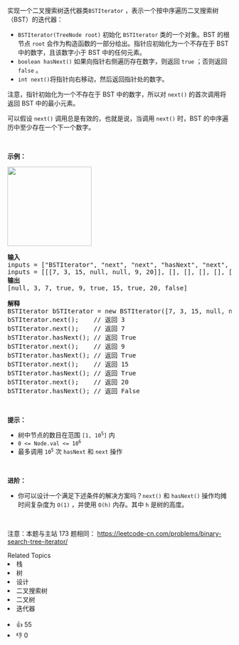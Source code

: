 <p>实现一个二叉搜索树迭代器类<code>BSTIterator</code> ，表示一个按中序遍历二叉搜索树（BST）的迭代器：</p>

<div class="original__bRMd"> 
 <div> 
  <ul> 
   <li><code>BSTIterator(TreeNode root)</code> 初始化 <code>BSTIterator</code> 类的一个对象。BST 的根节点 <code>root</code> 会作为构造函数的一部分给出。指针应初始化为一个不存在于 BST 中的数字，且该数字小于 BST 中的任何元素。</li> 
   <li><code>boolean hasNext()</code> 如果向指针右侧遍历存在数字，则返回 <code>true</code> ；否则返回 <code>false</code> 。</li> 
   <li><code>int next()</code>将指针向右移动，然后返回指针处的数字。</li> 
  </ul> 
 </div>
</div>

<p>注意，指针初始化为一个不存在于 BST 中的数字，所以对 <code>next()</code> 的首次调用将返回 BST 中的最小元素。</p>

<p>可以假设&nbsp;<code>next()</code>&nbsp;调用总是有效的，也就是说，当调用 <code>next()</code>&nbsp;时，BST 的中序遍历中至少存在一个下一个数字。</p>

<p>&nbsp;</p>

<p><strong>示例：</strong></p>

<p><img alt="" src="https://assets.leetcode.com/uploads/2018/12/25/bst-tree.png" style="width: 189px; height: 178px;" /></p>

<pre>
<strong>输入</strong>
inputs = ["BSTIterator", "next", "next", "hasNext", "next", "hasNext", "next", "hasNext", "next", "hasNext"]
inputs = [[[7, 3, 15, null, null, 9, 20]], [], [], [], [], [], [], [], [], []]
<strong>输出</strong>
[null, 3, 7, true, 9, true, 15, true, 20, false]

<strong>解释</strong>
BSTIterator bSTIterator = new BSTIterator([7, 3, 15, null, null, 9, 20]);
bSTIterator.next();    // 返回 3
bSTIterator.next();    // 返回 7
bSTIterator.hasNext(); // 返回 True
bSTIterator.next();    // 返回 9
bSTIterator.hasNext(); // 返回 True
bSTIterator.next();    // 返回 15
bSTIterator.hasNext(); // 返回 True
bSTIterator.next();    // 返回 20
bSTIterator.hasNext(); // 返回 False
</pre>

<p>&nbsp;</p>

<p><strong>提示：</strong></p>

<ul> 
 <li>树中节点的数目在范围 <code>[1, 10<sup>5</sup>]</code> 内</li> 
 <li><code>0 &lt;= Node.val &lt;= 10<sup>6</sup></code></li> 
 <li>最多调用 <code>10<sup>5</sup></code> 次 <code>hasNext</code> 和 <code>next</code> 操作</li> 
</ul>

<p>&nbsp;</p>

<p><strong>进阶：</strong></p>

<ul> 
 <li>你可以设计一个满足下述条件的解决方案吗？<code>next()</code> 和 <code>hasNext()</code> 操作均摊时间复杂度为 <code>O(1)</code> ，并使用 <code>O(h)</code> 内存。其中 <code>h</code> 是树的高度。</li> 
</ul>

<p>&nbsp;</p>

<p>
 <meta charset="UTF-8" />注意：本题与主站 173&nbsp;题相同：&nbsp;<a href="https://leetcode-cn.com/problems/binary-search-tree-iterator/">https://leetcode-cn.com/problems/binary-search-tree-iterator/</a></p>

<div><div>Related Topics</div><div><li>栈</li><li>树</li><li>设计</li><li>二叉搜索树</li><li>二叉树</li><li>迭代器</li></div></div><br><div><li>👍 55</li><li>👎 0</li></div>